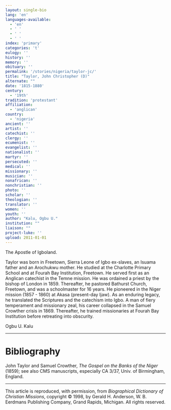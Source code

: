 ```yaml
---
layout: single-bio
lang: 'en'
languages-available:
  - 'en'
  - ' '
  - ' '
  - ' '
index: 'primary'
categories: 't'
eulogy: ''
history: ''
memory: ''
obituary: ''
permalink: '/stories/nigeria/taylor-jc/'
title: "Taylor, John Christopher (D)"
alternate: ""
date: '1815-1880'
century:
  - '19th'
tradition: 'protestant'
affiliation:
  - 'anglican'
country:
  - 'nigeria'
ancient: ''
artist: ''
catechist: ''
clergy: ''
ecumenist: ''
evangelist: ''
nationalist: ''
martyr: ''
persecuted: ''
medical: ''
missionary: ''
musician: ''
nonafrican: ''
nonchristian: ''
photo: ''
scholar: ''
theologian: ''
translator: ''
women: ''
youth: ''
author: "Kalu, Ogbu U."
institution: ""
liaison: ""
project-luke: ''
upload: 2011-01-01
---
```




The Apostle of Igboland.

Taylor was born in Freetown, Sierra Leone of Igbo ex-slaves, an Isuama father and an Arochukwu mother. He studied at the Charlotte Primary School and at Fourah Bay Institution, Freetown. He served first as an Anglican catechist in the Temne mission. He was ordained a priest by the bishop of London in 1859. Thereafter, he pastored Bathurst Church, Freetown, and was a schoolmaster for 16 years. He pioneered in the Niger mission (1857 - 1860) at Akasa (present-day Ijaw). As an enduring legacy, he translated the Scriptures and the catechism into Igbo. A man of fiery temperament and missionary zeal, his career collapsed in the Samuel Crowther crisis in 1869. Thereafter, he trained missionaries at Fourah Bay Institution before retreating into obscurity.

Ogbu U. Kalu

---

# Bibliography

John Taylor and Samuel Crowther, *The Gospel on the Banks of the Niger* (1859); see also CMS manuscripts, especially CA 3/37, Univ. of Birmingham, England.

---

This article is reproduced, with permission, from *Biographical Dictionary of Christian Missions*,   copyright &copy; 1998, by Gerald H. Anderson, W. B. Eerdmans Publishing Company, Grand Rapids, Michigan.  All rights reserved.